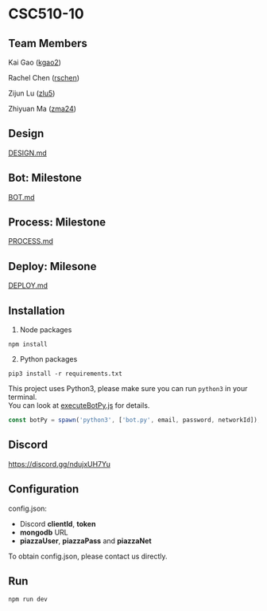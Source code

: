 # CSC510-10
## Team Members

Kai Gao ([kgao2](mailto:kgao2@ncsu.edu))

Rachel Chen ([rschen](mailto:rschen@ncsu.edu))

Zijun Lu ([zlu5](mailto:zlu5@ncsu.edu))

Zhiyuan Ma ([zma24](mailto:zma24@ncsu.edu))

## Design

[DESIGN.md](DESIGN.md)


## Bot: Milestone
[BOT.md](BOT.md)

## Process: Milestone
[PROCESS.md](PROCESS.md)

## Deploy: Milesone
[DEPLOY.md](DEPLOY.md)

## Installation
1. Node packages
```shell
npm install
```
2. Python packages  
```shell
pip3 install -r requirements.txt
```
This project uses Python3, please make sure you can run `python3` in your terminal.  
You can look at [executeBotPy.js](/utils/executeBotPy.js) for details.
```javascript
const botPy = spawn('python3', ['bot.py', email, password, networkId]);
```


## Discord
https://discord.gg/ndujxUH7Yu

## Configuration
config.json:  
 - Discord **clientId**, **token**   
 - **mongodb** URL  
 - **piazzaUser**, **piazzaPass** and **piazzaNet**



To obtain config.json, please contact us directly.

## Run
```shell
npm run dev
```
